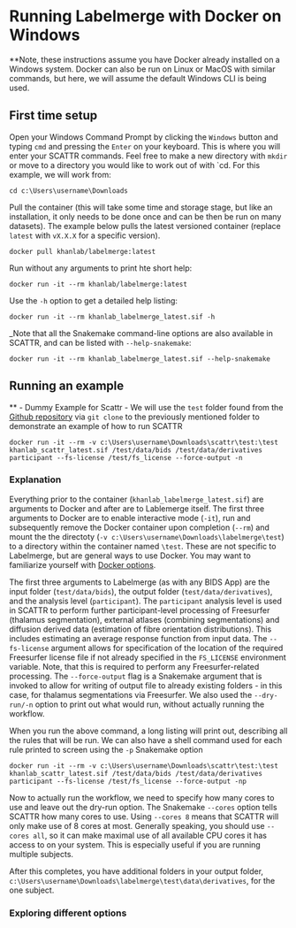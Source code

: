 # Running Labelmerge with Docker on Windows

**Note, these instructions assume you have Docker already installed on a Windows system.
Docker can also be run on Linux or MacOS with similar commands, but here, we 
will assume the default Windows CLI is being used.

## First time setup

Open your Windows Command Prompt by clicking the `Windows` button and typing
`cmd` and pressing the `Enter` on your keyboard. This is where you will enter 
your SCATTR commands. Feel free to make a new directory with `mkdir` or move to
a directory you would like to work out of with `cd. For this example, we will
work from:

```
cd c:\Users\username\Downloads
```

Pull the container (this will take some time and storage stage, but like an 
installation, it only needs to be done once and can be then be run on many 
datasets). The example below pulls the latest versioned container (replace 
`latest` with `vX.X.X` for a specific version).

```
docker pull khanlab/labelmerge:latest
```

Run without any arguments to print hte short help:

```
docker run -it --rm khanlab/labelmerge:latest
```

Use the `-h` option to get a detailed help listing:

```
docker run -it --rm khanlab_labelmerge_latest.sif -h
```

_Note that all the Snakemake command-line options are also available in SCATTR,
and can be listed with `--help-snakemake`:

```
docker run -it --rm khanlab_labelmerge_latest.sif --help-snakemake
```

## Running an example

** - Dummy Example for Scattr - We will use the `test` folder found from the 
[Github repository](https://github.com/khanlab/scattr/tree/main/test/) via
`git clone` to the previously mentioned folder to demonstrate an example of 
how to run SCATTR

```
docker run -it --rm -v c:\Users\username\Downloads\scattr\test:\test khanlab_scattr_latest.sif /test/data/bids /test/data/derivatives participant --fs-license /test/fs_license --force-output -n
```

### Explanation

Everything prior to the container (`khanlab_labelmerge_latest.sif`) are arguments
to Docker and after are to Lablemerge itself. The first three arguments to Docker
are to enable interactive mode (`-it`), run and subsequently remove the Docker
container upon completion (`--rm`) and mount the the directoty 
(`-v c:\Users\username\Downloads\labelmerge\test`) to a directory within the
container named `\test`. These are not specific to Labelmerge, but are general ways
to use Docker. You may want to familiarize yourself with 
[Docker options](https://docs.docker.com/engine/reference/run/).

The first three arguments to Labelmerge (as with any BIDS App) are the input folder 
(`test/data/bids`), the output folder (`test/data/derivatives`), and the 
analysis level (`participant`). The `participant` analysis level is used in 
SCATTR to perform further participant-level processing of Freesurfer (thalamus 
segmentation), external atlases (combining segmentations) and diffusion derived
data (estimation of fibre orientation distributions). This includes estimating 
an average response function from input data. The `--fs-license` argument allows
for specification of the location of the required Freesurfer license file if not 
already specified in the `FS_LICENSE` environment variable. Note, that 
this is required to perform any Freesurfer-related processing. The 
`--force-output` flag is a Snakemake argument that is invoked to allow for 
writing of output file to already existing folders - in this case, for thalamus 
segmentations via Freesurfer. We also used the `--dry-run/-n` option to print 
out what would run, without actually running the workflow.

When you run the above command, a long listing will print out, describing all 
the rules that will be run. We can also have a shell command used for each rule
printed to screen using the `-p` Snakemake option

```
docker run -it --rm -v c:\Users\username\Downloads\scattr\test:\test  khanlab_scattr_latest.sif /test/data/bids /test/data/derivatives participant --fs-license /test/fs_license --force-output -np
```

Now to actually run the workflow, we need to specify how many cores to use and 
leave out the dry-run option. The Snakemake `--cores` option tells SCATTR how
many cores to use. Using `--cores 8` means that SCATTR will only make use of 8 
cores at most. Generally speaking, you should use `--cores all`, so it can make 
maximal use of all available CPU cores it has access to on your system. This is 
especially useful if you are running multiple subjects.

After this completes, you have additional folders in your output folder,
`c:\Users\username\Downloads\labelmerge\test\data\derivatives`, for the one subject.

### Exploring different options

